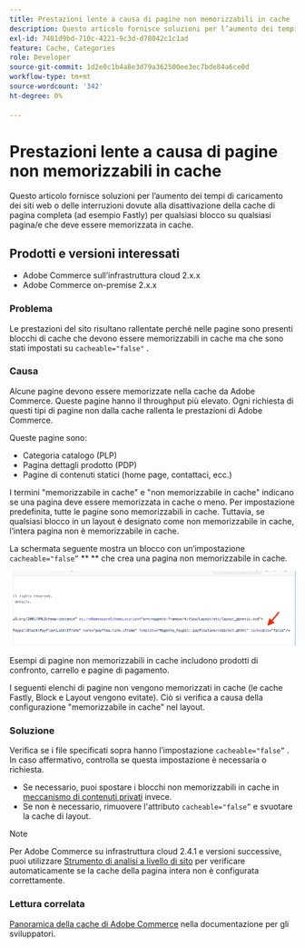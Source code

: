 ```yaml
---
title: Prestazioni lente a causa di pagine non memorizzabili in cache
description: Questo articolo fornisce soluzioni per l’aumento dei tempi di caricamento dei siti web o delle interruzioni dovute alla disattivazione della cache di pagina completa (ad esempio Fastly) per qualsiasi blocco su qualsiasi pagina/e che deve essere memorizzata in cache.
exl-id: 7401d9bd-710c-4221-9c3d-d78042c1c1ad
feature: Cache, Categories
role: Developer
source-git-commit: 1d2e0c1b4a8e3d79a362500ee3ec7bde84a6ce0d
workflow-type: tm+mt
source-wordcount: '342'
ht-degree: 0%

---
```


# Prestazioni lente a causa di pagine non memorizzabili in cache

Questo articolo fornisce soluzioni per l’aumento dei tempi di caricamento dei siti web o delle interruzioni dovute alla disattivazione della cache di pagina completa (ad esempio Fastly) per qualsiasi blocco su qualsiasi pagina/e che deve essere memorizzata in cache.

## Prodotti e versioni interessati

* Adobe Commerce sull’infrastruttura cloud 2.x.x
* Adobe Commerce on-premise 2.x.x

### Problema

Le prestazioni del sito risultano rallentate perché nelle pagine sono presenti blocchi di cache che devono essere memorizzabili in cache ma che sono stati impostati su `cacheable="false"` .

### Causa

Alcune pagine devono essere memorizzate nella cache da Adobe Commerce. Queste pagine hanno il throughput più elevato. Ogni richiesta di questi tipi di pagine non dalla cache rallenta le prestazioni di Adobe Commerce.

Queste pagine sono:

* Categoria catalogo (PLP)
* Pagina dettagli prodotto (PDP)
* Pagine di contenuti statici (home page, contattaci, ecc.)

I termini &quot;memorizzabile in cache&quot; e &quot;non memorizzabile in cache&quot; indicano se una pagina deve essere memorizzata in cache o meno. Per impostazione predefinita, tutte le pagine sono memorizzabili in cache. Tuttavia, se qualsiasi blocco in un layout è designato come non memorizzabile in cache, l’intera pagina non è memorizzabile in cache.

La schermata seguente mostra un blocco con un’impostazione `cacheable="false”`  ** ** che crea una pagina non memorizzabile in cache.

![non_cache_kb.png](assets/non_cacheable_kb.png)

Esempi di pagine non memorizzabili in cache includono prodotti di confronto, carrello e pagine di pagamento.

I seguenti elenchi di pagine non vengono memorizzati in cache (le cache Fastly, Block e Layout vengono evitate). Ciò si verifica a causa della configurazione &quot;memorizzabile in cache&quot; nel layout.

### Soluzione

Verifica se i file specificati sopra hanno l’impostazione `cacheable="false”` . In caso affermativo, controlla se questa impostazione è necessaria o richiesta.

* Se necessario, puoi spostare i blocchi non memorizzabili in cache in [meccanismo di contenuti privati](https://devdocs.magento.com/guides/v2.3/extension-dev-guide/cache/page-caching/private-content.html?itm_source=devdocs&amp;itm_medium=quick_search&amp;itm_campaign=federated_search&amp;itm_term=private%20co) invece.
* Se non è necessario, rimuovere l&#39;attributo `cacheable="false”` e svuotare la cache di layout.

>[!NOTE]
>
>Per Adobe Commerce su infrastruttura cloud 2.4.1 e versioni successive, puoi utilizzare [Strumento di analisi a livello di sito](https://docs.magento.com/user-guide/reports/site-wide-analysis-tool.html) per verificare automaticamente se la cache della pagina intera non è configurata correttamente.

### Lettura correlata

[Panoramica della cache di Adobe Commerce](https://devdocs.magento.com/guides/v2.3/frontend-dev-guide/cache_for_frontdevs.html?itm_source=devdocs&amp;itm_medium=search_page&amp;itm_campaign=federated_search&amp;itm_term=cacheable%2) nella documentazione per gli sviluppatori.

